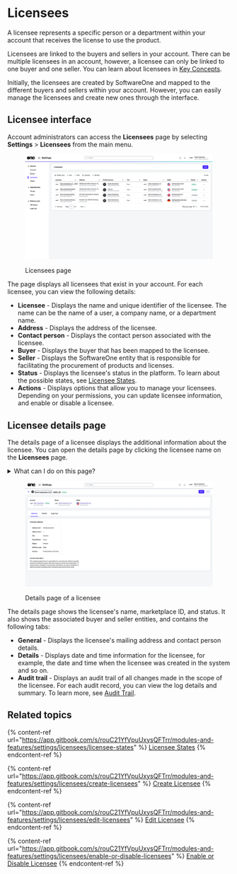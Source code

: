 # Licensees

A licensee represents a specific person or a department within your account that receives the license to use the product.&#x20;

Licensees are linked to the buyers and sellers in your account. There can be multiple licensees in an account, however, a licensee can only be linked to one buyer and one seller. You can learn about licensees in [Key Concepts](../../../marketplace-platform/getting-started/key-concepts.md).

Initially, the licensees are created by SoftwareOne and mapped to the different buyers and sellers within your account. However, you can easily manage the licensees and create new ones through the interface.

## Licensee interface <a href="#agreements-interface" id="agreements-interface"></a>

Account administrators can access the **Licensees** page by selecting **Settings** > **Licensees** from the main menu.&#x20;

<figure><img src="../../../.gitbook/assets/settings_licensees_page.png" alt=""><figcaption><p>Licensees page</p></figcaption></figure>

The page displays all licensees that exist in your account. For each licensee, you can view the following details:

* **Licensee** - Displays the name and unique identifier of the licensee. The name can be the name of a user, a company name, or a department name.
* **Address** - Displays the address of the licensee.
* **Contact person** - Displays the contact person associated with the licensee.
* **Buyer** - Displays the buyer that has been mapped to the licensee.
* **Seller** - Displays the SoftwareOne entity that is responsible for facilitating the procurement of products and licenses.
* **Status** - Displays the licensee's status in the platform. To learn about the possible states, see [Licensee States](licensee-states.md).
* **Actions** - Displays options that allow you to manage your licensees. Depending on your permissions, you can update licensee information, and enable or disable a licensee.

## Licensee details page <a href="#subscription-details" id="subscription-details"></a>

The details page of a licensee displays the additional information about the licensee. You can open the details page by clicking the licensee name on the **Licensees** page.

<details>

<summary>What can I do on this page?</summary>

From the details page of a licensee, you can perform the following tasks:&#x20;

* [Edit a licensee](edit-licensees.md)
* [Enable or disable a licensee](enable-or-disable-licensees.md)

</details>

<figure><img src="../../../.gitbook/assets/settings_licensee_details_page.png" alt=""><figcaption><p>Details page of a licensee</p></figcaption></figure>

The details page shows the licensee's name, marketplace ID, and status. It also shows the associated buyer and seller entities, and contains the following tabs:&#x20;

* **General** - Displays the licensee's mailing address and contact person details.&#x20;
* **Details** - Displays date and time information for the licensee, for example, the date and time when the licensee was created in the system and so on.
* **Audit trail** - Displays an audit trail of all changes made in the scope of the licensee. For each audit record, you can view the log details and summary. To learn more, see [Audit Trail](https://docs.platform.softwareone.com/modules-and-features/settings/audit-trail).

## Related topics

{% content-ref url="https://app.gitbook.com/s/rouC21YfVpuUxysQFTrr/modules-and-features/settings/licensees/licensee-states" %}
[Licensee States](https://app.gitbook.com/s/rouC21YfVpuUxysQFTrr/modules-and-features/settings/licensees/licensee-states)
{% endcontent-ref %}

{% content-ref url="https://app.gitbook.com/s/rouC21YfVpuUxysQFTrr/modules-and-features/settings/licensees/create-licensees" %}
[Create Licensee](https://app.gitbook.com/s/rouC21YfVpuUxysQFTrr/modules-and-features/settings/licensees/create-licensees)
{% endcontent-ref %}

{% content-ref url="https://app.gitbook.com/s/rouC21YfVpuUxysQFTrr/modules-and-features/settings/licensees/edit-licensees" %}
[Edit Licensee](https://app.gitbook.com/s/rouC21YfVpuUxysQFTrr/modules-and-features/settings/licensees/edit-licensees)
{% endcontent-ref %}

{% content-ref url="https://app.gitbook.com/s/rouC21YfVpuUxysQFTrr/modules-and-features/settings/licensees/enable-or-disable-licensees" %}
[Enable or Disable Licensee](https://app.gitbook.com/s/rouC21YfVpuUxysQFTrr/modules-and-features/settings/licensees/enable-or-disable-licensees)
{% endcontent-ref %}
